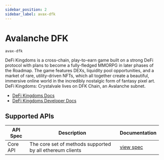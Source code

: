 ```yaml
---
sidebar_position: 2
sidebar_label: avax-dfk
---
```


# Avalanche DFK

`avax-dfk`

DeFi Kingdoms is a cross-chain, play-to-earn game built on a strong DeFi protocol with plans to become a fully-fledged MMORPG in later phases of the Roadmap. The game features DEXs, liquidity pool opportunities, and a market of rare, utility-driven NFTs, which all together create a beautiful, immersive online world in the incredibly nostalgic form of fantasy pixel art. DeFi Kingdoms: Crystalvale lives on DFK Chain, an Avalanche subnet.

- [DeFi Kingdoms Docs](https://docs.defikingdoms.com/)
- [DeFi Kingdoms Developer Docs](https://devs.defikingdoms.com/)

## Supported APIs

| API Spec | Description                                               | Documentation                  |
| -------- | --------------------------------------------------------- | ------------------------------ |
| Core API | The core set of methods supported by all ethereum clients | [view spec](../specs/core-api) |

